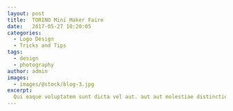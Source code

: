 ```yaml
---
layout: post
title:  TORINO Mini Maker Faire
date:   2017-05-27 10:20:05
categories:
  - Logo Design
  - Tricks and Tips
tags:
  - design
  - photography
author: admin
images:
  - images/@stock/blog-3.jpg
excerpt:
  Qui eaque voluptatem sunt dicta vel aut. aut aut molestiae distinctio. laborum iure molestiae aut aut incidunt aliquid qui ea nemo consequatur animi delectus perspiciatis quas. porro consequatur rerum quis commodi et ipsum error quia aspernatur. nisi incidunt dolores tenetur ut mollitia quia ipsam aut. sit ut eius ut quae mollitia dolorum praesentium labore deleniti similique alias tempora quod. a ratione velit ut repudiandae dolor eaque dignissimos nobis
---
```

